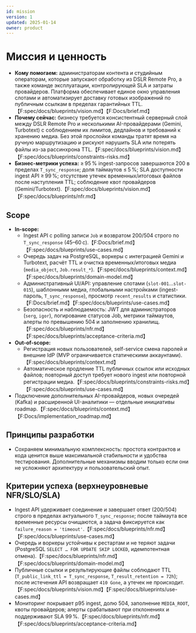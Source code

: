 ```yaml
---
id: mission
version: 1
updated: 2025-01-14
owner: product
---
```


# Миссия и ценность
- **Кому помогаем:** администраторам контента и студийным операторам, которые запускают обработку из DSLR Remote Pro, а также команде эксплуатации, контролирующей SLA и затраты провайдеров. Платформа обеспечивает единое окно управления слотами и автоматизирует доставку готовых изображений по публичным ссылкам в пределах гарантийных TTL.【F:spec/docs/blueprints/vision.md】【F:Docs/brief.md】
- **Почему сейчас:** бизнесу требуется консистентный серверный слой между DSLR Remote Pro и несколькими AI-провайдерами (Gemini, Turbotext) с соблюдением их лимитов, дедлайнов и требований к хранению медиа. Без этой прослойки команды тратят время на ручную маршрутизацию и рискуют нарушить SLA или потерять файлы из-за рассинхрона TTL.【F:spec/docs/blueprints/vision.md】【F:spec/docs/blueprints/constraints-risks.md】
- **Бизнес-метрики успеха:** ≥ 95 % ingest-запросов завершаются 200 в пределах `T_sync_response`; доля таймаутов ≤ 5 %; SLA доступности ingest API ≥ 99 %; отсутствие утечек временных/итоговых файлов после наступления TTL; соблюдение квот провайдеров (Gemini/Turbotext).【F:spec/docs/blueprints/vision.md】【F:spec/docs/blueprints/nfr.md】

## Scope
- **In-scope:**
  - Ingest API с polling записи `Job` и возвратом 200/504 строго по `T_sync_response` (45–60 с).【F:Docs/brief.md】【F:spec/docs/blueprints/use-cases.md】
  - Очередь задач на PostgreSQL, воркеры с интеграцией Gemini и Turbotext, расчёт TTL и очистка временных/итоговых медиа (`media_object`, `Job.result_*`).【F:spec/docs/blueprints/context.md】【F:spec/docs/blueprints/domain-model.md】
  - Административный UI/API: управление слотами (`slot-001`…`slot-015`), шаблонными медиа, глобальными настройками (ingest-пароль, `T_sync_response`), просмотр `recent_results` и статистики.【F:Docs/brief.md】【F:spec/docs/blueprints/use-cases.md】
  - Безопасность и наблюдаемость: JWT для администраторов (`serg`, `igor`), логирование статусов Job, метрики таймаутов, алерты по превышению 504 и заполнению хранилищ.【F:spec/docs/blueprints/nfr.md】【F:spec/docs/blueprints/acceptance-criteria.md】
- **Out-of-scope:**
  - Регистрация новых пользователей, self-service смена паролей и внешние IdP (MVP ограничивается статическими аккаунтами).【F:spec/docs/blueprints/context.md】
  - Автоматическое продление TTL публичных ссылок или исходных файлов; повторный доступ требует нового ingest или повторной регистрации медиа.【F:spec/docs/blueprints/constraints-risks.md】【F:spec/docs/blueprints/use-cases.md】
- Подключение дополнительных AI-провайдеров, новых очередей (Kafka) и расширенной UI-аналитики — отдельные инициативы roadmap.【F:spec/docs/blueprints/context.md】【F:Docs/implementation_roadmap.md】

## Принципы разработки
- Сохраняем минимальную комплексность: простота контрактов и кода ценится выше максимальной стабильности и удобства тестирования. Дополнительные механизмы вводим только если они не усложняют архитектуру и пользовательский опыт.

## Критерии успеха (верхнеуровневые NFR/SLO/SLA)
- Ingest API удерживает соединение и завершает ответ (200/504) строго в пределах актуального `T_sync_response`; после таймаута все временные ресурсы очищаются, а задача фиксируется как `failure_reason = 'timeout'`.【F:spec/docs/blueprints/nfr.md】【F:spec/docs/blueprints/use-cases.md】
- Очередь и воркеры устойчивы к рестартам и не теряют задачи (PostgreSQL `SELECT … FOR UPDATE SKIP LOCKED`, идемпотентная отмена).【F:spec/docs/blueprints/nfr.md】【F:spec/docs/blueprints/domain-model.md】
- Публичные ссылки и результирующие файлы соблюдают TTL (`T_public_link_ttl = T_sync_response`, `T_result_retention = 72h`); после истечения API возвращает `410 Gone`, а утечек не происходит.【F:spec/docs/blueprints/vision.md】【F:spec/docs/blueprints/use-cases.md】
- Мониторинг покрывает p95 ingest, долю 504, заполнение `MEDIA_ROOT`, квоты провайдеров; алерты срабатывают при отклонениях и поддерживают SLA 99 %.【F:spec/docs/blueprints/nfr.md】【F:spec/docs/blueprints/acceptance-criteria.md】
